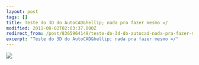 ```yaml
---
layout: post
tags: []
title: Teste do 3D do AutoCAD&hellip; nada pra fazer mesmo =/
modified: 2011-08-02T02:03:37.000Z
redirect_from: /post/8365964149/teste-do-3d-do-autocad-nada-pra-fazer-mesmo/,/post/8365964149/
excerpt: "Teste do 3D do AutoCAD&hellip; nada pra fazer mesmo =/"
---
```


![](http://41.media.tumblr.com/tumblr_lpa321Alnz1qma17bo1_1280.png)

